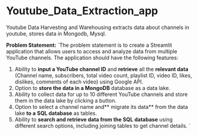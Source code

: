 # Youtube_Data_Extraction_app
Youtube Data Harvesting and Warehousing extracts data about channels in youtube, stores data in Mongodb, Mysql.

**Problem Statement:**
`The problem statement is to create a Streamlit application that allows users to access
and analyze data from multiple YouTube channels. The application should have the
following features:
1. Ability to **input a YouTube channel ID** and **retrieve** all the **relevant data**
(Channel name, subscribers, total video count, playlist ID, video ID, likes,
dislikes, comments of each video) using Google API.
2. Option to **store the data in a MongoDB** database as a data lake.
3. Ability to collect data for up to 10 different YouTube channels and store them in
the data lake by clicking a button.
4. Option to select a channel name and** migrate its data** from the data lake **to a**
**SQL database** as tables.
5. Ability to **search and retrieve data from the SQL database** using different
search options, including joining tables to get channel details.
`
